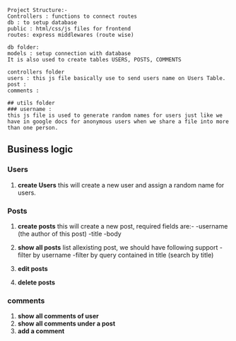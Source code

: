 ```
Project Structure:-
Controllers : functions to connect routes
db : to setup database
public : html/css/js files for frontend
routes: express middlewares (route wise)
```

```
db folder:
models : setup connection with database
It is also used to create tables USERS, POSTS, COMMENTS
```

```
controllers folder
users : this js file basically use to send users name on Users Table.
post : 
comments : 
```

```
## utils folder
### username : 
this js file is used to generate random names for users just like we have in google docs for anonymous users when we share a file into more than one person.
```

## Business logic

### Users
1. **create Users**
    this will create a new user and assign a random name for users.

### Posts
1. **create posts**
    this will create a new post, required fields are:-
    -username (the author of this post)
    -title
    -body

2. **show all posts**
    list allexisting post, we should have  following support
    -filter by username
    -filter by query contained in title (search by title)

3. **edit posts**
4. **delete posts**

### comments
1. **show all comments of user**
2. **show all comments under a post**
3. **add a comment**